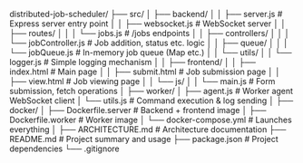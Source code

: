 distributed-job-scheduler/
├── src/
│   ├── backend/
│   │   ├── server.js              # Express server entry point
│   │   ├── websocket.js           # WebSocket server
│   │   ├── routes/
│   │   │   └── jobs.js            # /jobs endpoints
│   │   ├── controllers/
│   │   │   └── jobController.js   # Job addition, status etc. logic
│   │   ├── queue/
│   │   │   └── jobQueue.js        # In-memory job queue (Map etc.)
│   │   └── utils/
│   │       └── logger.js          # Simple logging mechanism
│
│   ├── frontend/
│   │   ├── index.html             # Main page
│   │   ├── submit.html            # Job submission page
│   │   ├── view.html              # Job viewing page
│   │   └── js/
│   │       └── main.js            # Form submission, fetch operations
│
├── worker/
│   ├── agent.js                   # Worker agent WebSocket client
│   └── utils.js                   # Command execution & log sending
│
├── docker/
│   ├── Dockerfile.server          # Backend + frontend image
│   ├── Dockerfile.worker          # Worker image
│   └── docker-compose.yml         # Launches everything
│
├── ARCHITECTURE.md                # Architecture documentation
├── README.md                      # Project summary and usage
├── package.json                   # Project dependencies
└── .gitignore